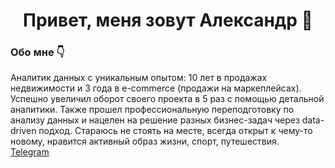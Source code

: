
## <h1 align="center"> Привет, меня зовут Александр 👋 </h1>
### Обо мне 👇 
Аналитик данных с уникальным опытом: 10 лет в продажах недвижимости и 3 года в e-commerce (продажи на маркеплейсах). Успешно увеличил оборот своего проекта в 5 раз с помощью детальной аналитики. Также прошел профессиональную переподготовку по анализу данных  и нацелен на решение разных бизнес-задач через data-driven подход. 
Стараюсь не стоять на месте, всегда  открыт к чему-то новому, нравится активный образ жизни, спорт, путешествия.   
[Telegram](https://t.me/lesnik1922)
<!--
**AleksKolesnik/AleksKolesnik** is a ✨ _special_ ✨ repository because its `README.md` (this file) appears on your GitHub profile.

Here are some ideas to get you started:

- 🔭 I’m currently working on ...
- 🌱 I’m currently learning ...
- 👯 I’m looking to collaborate on ...
- 🤔 I’m looking for help with ...
- 💬 Ask me about ...
- 📫 How to reach me: ...
- 😄 Pronouns: ...
- ⚡ Fun fact: ...
-->

